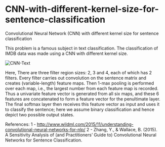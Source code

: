 # CNN-with-different-kernel-size-for-sentence-classification
Convolutional Neural Network (CNN) with different kernel size for sentence classification


This problem is a famous subject in text classification. The classification of IMDB data was made using a CNN with different kernel size.

![CNN-Text](https://user-images.githubusercontent.com/17083899/57735599-d4049280-76ad-11e9-9877-abe14219b312.png)

Here, There are three filter region sizes: 2, 3 and 4, each of which has 2 filters. Every filter carries out convolution on the sentence matrix and creates (variable-length) feature maps. Then 1-max pooling is performed over each map, i.e., the largest number from each feature map is recorded. Thus a univariate feature vector is generated from all six maps, and these 6 features are concatenated to form a feature vector for the penultimate layer. The final softmax layer then receives this feature vector as input and uses it to classify the sentence; here we assume binary classification and hence depict two possible output states.


References: 
1 - http://www.wildml.com/2015/11/understanding-convolutional-neural-networks-for-nlp/
2 - Zhang, Y., & Wallace, B. (2015). A Sensitivity Analysis of (and Practitioners’ Guide to) Convolutional Neural Networks for Sentence Classification.



